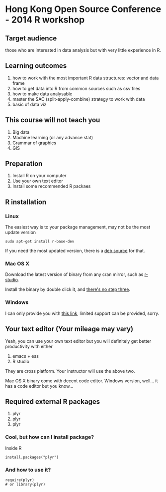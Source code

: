 # Hong Kong Open Source Conference - 2014 R workshop

## Target audience

those who are interested in data analysis but with very little experience in R.

## Learning outcomes

1. how to work with the most important R data structures: vector and data frame
2. how to get data into R from common sources such as csv files
3. how to make data analysable
4. master the SAC (split-apply-combine) strategy to work with data
5. basic of data viz

## This course will not teach you

1. Big data
2. Machine learning (or any advance stat)
3. Grammar of graphics
4. GIS

## Preparation

1. Install R on your computer
2. Use your own text editor
3. Install some recommended R packaes

## R installation

### Linux

The easiest way is to your package management, may not be the most update version

```{bash}
sudo apt-get install r-base-dev
```

If you need the most updated version, there is a [deb source](http://cran.r-project.org/bin/linux/ubuntu/README.html) for that.

### Mac OS X

Download the latest version of binary from any cran mirror, such as [r-studio](http://cran.rstudio.com/bin/macosx/).

Install the binary by double click it, and [there's no step three](http://www.youtube.com/watch?v=6uXJlX50Lj8).

### Windows

I can only provide you with [this link](http://cran.rstudio.com/bin/windows/), limited support can be provided, sorry.

## Your text editor (Your mileage may vary)

Yeah, you can use your own text editor but you will definitely get better productivity with either

1. emacs + ess
2. R studio

They are cross platform. Your instructor will use the above two.

Mac OS X binary come with decent code editor. Windows version, well... it has a code editor but you know...

## Required external R packages

1. plyr
2. plyr
3. plyr

### Cool, but how can I install package?

Inside R

```{r}
install.packages("plyr")
```

### And how to use it?

```{r}
require(plyr)
# or library(plyr)
```

